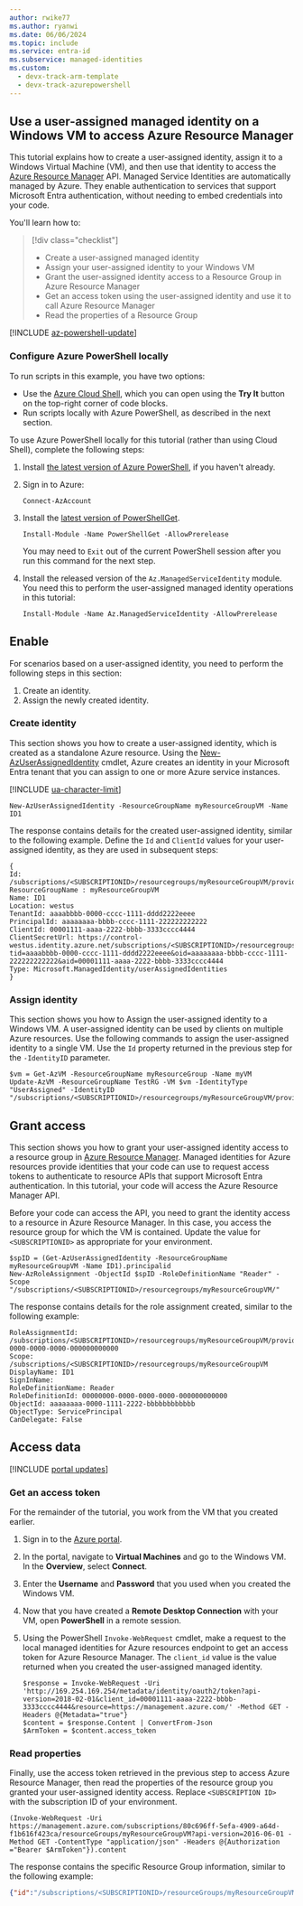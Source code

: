 ```yaml
---
author: rwike77
ms.author: ryanwi
ms.date: 06/06/2024
ms.topic: include
ms.service: entra-id
ms.subservice: managed-identities
ms.custom:
  - devx-track-arm-template
  - devx-track-azurepowershell
---
```


## Use a user-assigned managed identity on a Windows VM to access Azure Resource Manager

This tutorial explains how to create a user-assigned identity, assign it to a Windows Virtual Machine (VM), and then use that identity to access the [Azure Resource Manager](/azure/azure-resource-manager/management/overview) API. Managed Service Identities are automatically managed by Azure. They enable authentication to services that support Microsoft Entra authentication, without needing to embed credentials into your code.

You'll learn how to:

> [!div class="checklist"]
> * Create a user-assigned managed identity
> * Assign your user-assigned identity to your Windows VM
> * Grant the user-assigned identity access to a Resource Group in Azure Resource Manager
> * Get an access token using the user-assigned identity and use it to call Azure Resource Manager
> * Read the properties of a Resource Group

[!INCLUDE [az-powershell-update](~/includes/azure-docs-pr/updated-for-az.md)]

### Configure Azure PowerShell locally

To run scripts in this example, you have two options:
   - Use the [Azure Cloud Shell](/azure/cloud-shell/overview), which you can open using the **Try It** button on the top-right corner of code blocks.
   - Run scripts locally with Azure PowerShell, as described in the next section.

To use Azure PowerShell locally for this tutorial (rather than using Cloud Shell), complete the following steps:

1. Install [the latest version of Azure PowerShell](/powershell/azure/install-azure-powershell), if you haven't already.

1. Sign in to Azure:

    ```azurepowershell
    Connect-AzAccount
    ```

1. Install the [latest version of PowerShellGet](/powershell/gallery/powershellget/install-powershellget).

    ```azurepowershell
    Install-Module -Name PowerShellGet -AllowPrerelease
    ```

    You may need to `Exit` out of the current PowerShell session after you run this command for the next step.

1. Install the released version of the `Az.ManagedServiceIdentity` module. You need this to perform the user-assigned managed identity operations in this tutorial:

    ```azurepowershell
    Install-Module -Name Az.ManagedServiceIdentity -AllowPrerelease
    ```

## Enable

For scenarios based on a user-assigned identity, you need to perform the following steps in this section:

1. Create an identity.
2. Assign the newly created identity.

### Create identity

This section shows you how to create a user-assigned identity, which is created as a standalone Azure resource. Using the [New-AzUserAssignedIdentity](/powershell/module/az.managedserviceidentity/get-azuserassignedidentity) cmdlet, Azure creates an identity in your Microsoft Entra tenant that you can assign to one or more Azure service instances.

[!INCLUDE [ua-character-limit](~/includes/managed-identity-ua-character-limits.md)]

```azurepowershell-interactive
New-AzUserAssignedIdentity -ResourceGroupName myResourceGroupVM -Name ID1
```

The response contains details for the created user-assigned identity, similar to the following example. Define the `Id` and `ClientId` values for your user-assigned identity, as they are used in subsequent steps:

```azurepowershell
{
Id: /subscriptions/<SUBSCRIPTIONID>/resourcegroups/myResourceGroupVM/providers/Microsoft.ManagedIdentity/userAssignedIdentities/ID1
ResourceGroupName : myResourceGroupVM
Name: ID1
Location: westus
TenantId: aaaabbbb-0000-cccc-1111-dddd2222eeee
PrincipalId: aaaaaaaa-bbbb-cccc-1111-222222222222
ClientId: 00001111-aaaa-2222-bbbb-3333cccc4444
ClientSecretUrl: https://control-westus.identity.azure.net/subscriptions/<SUBSCRIPTIONID>/resourcegroups/myResourceGroupVM/providers/Microsoft.ManagedIdentity/userAssignedIdentities/ID1/credentials?tid=aaaabbbb-0000-cccc-1111-dddd2222eeee&oid=aaaaaaaa-bbbb-cccc-1111-222222222222&aid=00001111-aaaa-2222-bbbb-3333cccc4444
Type: Microsoft.ManagedIdentity/userAssignedIdentities
}
```

### Assign identity

This section shows you how to Assign the user-assigned identity to a Windows VM. A user-assigned identity can be used by clients on multiple Azure resources. Use the following commands to assign the user-assigned identity to a single VM. Use the `Id` property returned in the previous step for the `-IdentityID` parameter.

```azurepowershell-interactive
$vm = Get-AzVM -ResourceGroupName myResourceGroup -Name myVM
Update-AzVM -ResourceGroupName TestRG -VM $vm -IdentityType "UserAssigned" -IdentityID "/subscriptions/<SUBSCRIPTIONID>/resourcegroups/myResourceGroupVM/providers/Microsoft.ManagedIdentity/userAssignedIdentities/ID1"
```

## Grant access

This section shows you how to grant your user-assigned identity access to a resource group in [Azure Resource Manager](/azure/azure-resource-manager/management/overview). Managed identities for Azure resources provide identities that your code can use to request access tokens to authenticate to resource APIs that support Microsoft Entra authentication. In this tutorial, your code will access the Azure Resource Manager API.

Before your code can access the API, you need to grant the identity access to a resource in Azure Resource Manager. In this case, you access the resource group for which the VM is contained. Update the value for `<SUBSCRIPTIONID>` as appropriate for your environment.

```azurepowershell-interactive
$spID = (Get-AzUserAssignedIdentity -ResourceGroupName myResourceGroupVM -Name ID1).principalid
New-AzRoleAssignment -ObjectId $spID -RoleDefinitionName "Reader" -Scope "/subscriptions/<SUBSCRIPTIONID>/resourcegroups/myResourceGroupVM/"
```

The response contains details for the role assignment created, similar to the following example:

```azurepowershell
RoleAssignmentId: /subscriptions/<SUBSCRIPTIONID>/resourcegroups/myResourceGroupVM/providers/Microsoft.Authorization/roleAssignments/00000000-0000-0000-0000-000000000000
Scope: /subscriptions/<SUBSCRIPTIONID>/resourcegroups/myResourceGroupVM
DisplayName: ID1
SignInName:
RoleDefinitionName: Reader
RoleDefinitionId: 00000000-0000-0000-0000-000000000000
ObjectId: aaaaaaaa-0000-1111-2222-bbbbbbbbbbbb
ObjectType: ServicePrincipal
CanDelegate: False
```

## Access data

[!INCLUDE [portal updates](~/includes/portal-update.md)]

### Get an access token

For the remainder of the tutorial, you work from the VM that you created earlier.

1. Sign in to the [Azure portal](https://portal.azure.com).

1. In the portal, navigate to **Virtual Machines** and go to the Windows VM. In the **Overview**, select **Connect**.

1. Enter the **Username** and **Password** that you used when you created the Windows VM.

1. Now that you have created a **Remote Desktop Connection** with your VM, open **PowerShell** in a remote session.

1. Using the PowerShell `Invoke-WebRequest` cmdlet, make a request to the local managed identities for Azure resources endpoint to get an access token for Azure Resource Manager. The `client_id` value is the value returned when you created the user-assigned managed identity.

    ```azurepowershell
    $response = Invoke-WebRequest -Uri 'http://169.254.169.254/metadata/identity/oauth2/token?api-version=2018-02-01&client_id=00001111-aaaa-2222-bbbb-3333cccc4444&resource=https://management.azure.com/' -Method GET -Headers @{Metadata="true"}
    $content = $response.Content | ConvertFrom-Json
    $ArmToken = $content.access_token
    ```

### Read properties

Finally, use the access token retrieved in the previous step to access Azure Resource Manager, then read the properties of the resource group you granted your user-assigned identity access. Replace `<SUBSCRIPTION ID>` with the subscription ID of your environment.

```azurepowershell
(Invoke-WebRequest -Uri https://management.azure.com/subscriptions/80c696ff-5efa-4909-a64d-f1b616f423ca/resourceGroups/myResourceGroupVM?api-version=2016-06-01 -Method GET -ContentType "application/json" -Headers @{Authorization ="Bearer $ArmToken"}).content
```
The response contains the specific Resource Group information, similar to the following example:

```json
{"id":"/subscriptions/<SUBSCRIPTIONID>/resourceGroups/myResourceGroupVM","name":"myResourceGroupVM","location":"eastus","properties":{"provisioningState":"Succeeded"}}
```
